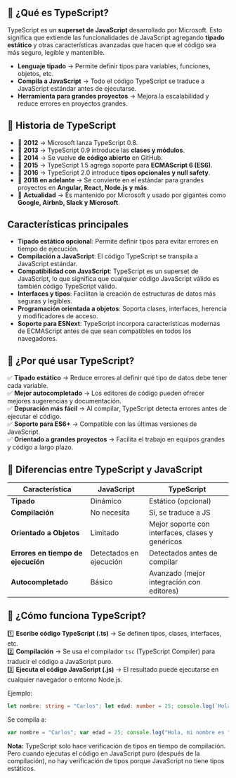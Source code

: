 ## **📌 ¿Qué es TypeScript?**

TypeScript es un **superset de JavaScript** desarrollado por Microsoft. Esto significa que extiende las funcionalidades de JavaScript agregando **tipado estático** y otras características avanzadas que hacen que el código sea más seguro, legible y mantenible.

- **Lenguaje tipado** → Permite definir tipos para variables, funciones, objetos, etc.
- **Compila a JavaScript** → Todo el código TypeScript se traduce a JavaScript estándar antes de ejecutarse.
- **Herramienta para grandes proyectos** → Mejora la escalabilidad y reduce errores en proyectos grandes.


## **📌 Historia de TypeScript**

- 📅 **2012** → Microsoft lanza TypeScript 0.8.
- 📅 **2013** → TypeScript 0.9 introduce las **clases y módulos**.
- 📅 **2014** → Se vuelve **de código abierto** en GitHub.
- 📅 **2015** → TypeScript 1.5 agrega soporte para **ECMAScript 6 (ES6)**.
- 📅 **2016** → TypeScript 2.0 introduce **tipos opcionales y null safety**.
- 📅 **2018 en adelante** → Se convierte en el estándar para grandes proyectos en **Angular, React, Node.js y más**.
- 📅 **Actualidad** → Es mantenido por Microsoft y usado por gigantes como **Google, Airbnb, Slack y Microsoft**.


## **Características principales**

- **Tipado estático opcional**: Permite definir tipos para evitar errores en tiempo de ejecución.
- **Compilación a JavaScript**: El código TypeScript se transpila a JavaScript estándar.
- **Compatibilidad con JavaScript**: TypeScript es un superset de JavaScript, lo que significa que cualquier código JavaScript válido es también código TypeScript válido.
- **Interfaces y tipos**: Facilitan la creación de estructuras de datos más seguras y legibles.
- **Programación orientada a objetos**: Soporta clases, interfaces, herencia y modificadores de acceso.
- **Soporte para ESNext**: TypeScript incorpora características modernas de ECMAScript antes de que sean compatibles en todos los navegadores.


## **📌 ¿Por qué usar TypeScript?**

✅ **Tipado estático** → Reduce errores al definir qué tipo de datos debe tener cada variable.  
✅ **Mejor autocompletado** → Los editores de código pueden ofrecer mejores sugerencias y documentación.  
✅ **Depuración más fácil** → Al compilar, TypeScript detecta errores antes de ejecutar el código.  
✅ **Soporte para ES6+** → Compatible con las últimas versiones de JavaScript.  
✅ **Orientado a grandes proyectos** → Facilita el trabajo en equipos grandes y código a largo plazo.


## **📌 Diferencias entre TypeScript y JavaScript**

|Característica|JavaScript|TypeScript|
|---|---|---|
|**Tipado**|Dinámico|Estático (opcional)|
|**Compilación**|No necesita|Sí, se traduce a JS|
|**Orientado a Objetos**|Limitado|Mejor soporte con interfaces, clases y genéricos|
|**Errores en tiempo de ejecución**|Detectados en ejecución|Detectados antes de compilar|
|**Autocompletado**|Básico|Avanzado (mejor integración con editores)|


## **📌 ¿Cómo funciona TypeScript?**

1️⃣ **Escribe código TypeScript (.ts)** → Se definen tipos, clases, interfaces, etc.  
2️⃣ **Compilación** → Se usa el compilador `tsc` (TypeScript Compiler) para traducir el código a JavaScript puro.  
3️⃣ **Ejecuta el código JavaScript (.js)** → El resultado puede ejecutarse en cualquier navegador o entorno Node.js.

Ejemplo:
```typescript
let nombre: string = "Carlos"; let edad: number = 25; console.log(`Hola, mi nombre es ${nombre} y tengo ${edad} años.`);
```

Se compila a:
```js
var nombre = "Carlos"; var edad = 25; console.log("Hola, mi nombre es " + nombre + " y tengo " + edad + " años.");
```

**Nota:** TypeScript solo hace verificación de tipos en tiempo de compilación. Pero cuando ejecutas el código en JavaScript puro (después de la compilación), no hay verificación de tipos porque JavaScript no tiene tipos estáticos.